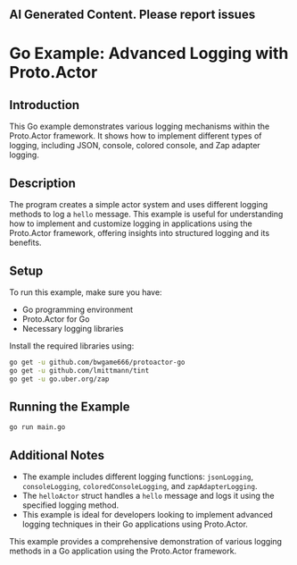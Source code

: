 ## AI Generated Content. Please report issues

# Go Example: Advanced Logging with Proto.Actor

## Introduction
This Go example demonstrates various logging mechanisms within the Proto.Actor framework. It shows how to implement different types of logging, including JSON, console, colored console, and Zap adapter logging.

## Description
The program creates a simple actor system and uses different logging methods to log a `hello` message. This example is useful for understanding how to implement and customize logging in applications using the Proto.Actor framework, offering insights into structured logging and its benefits.

## Setup
To run this example, make sure you have:
- Go programming environment
- Proto.Actor for Go
- Necessary logging libraries

Install the required libraries using:
```bash
go get -u github.com/bwgame666/protoactor-go
go get -u github.com/lmittmann/tint
go get -u go.uber.org/zap
```

## Running the Example

```bash
go run main.go
```

## Additional Notes
- The example includes different logging functions: `jsonLogging`, `consoleLogging`, `coloredConsoleLogging`, and `zapAdapterLogging`.
- The `helloActor` struct handles a `hello` message and logs it using the specified logging method.
- This example is ideal for developers looking to implement advanced logging techniques in their Go applications using Proto.Actor.

This example provides a comprehensive demonstration of various logging methods in a Go application using the Proto.Actor framework.
